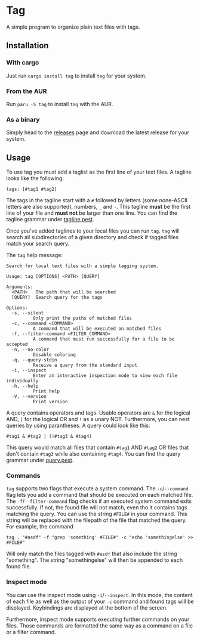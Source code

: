 # Tag

A simple program to organize plain text files with tags.

## Installation

### With cargo

Just run `cargo install tag` to install `tag` for your system.

### From the AUR

Run `paru -S tag` to install `tag` with the AUR.

### As a binary

Simply head to the [releases](https://github.com/miampf/tag/releases) page and download the latest release for your system.

## Usage

To use tag you must add a taglist as the first line of your text files. A tagline looks like the following:

```
tags: [#tag1 #tag2]
```

The tags in the tagline start with a `#` followed by letters (some none-ASCII letters are also supported), numbers, `_` and `-`. This tagline **must** be the first line of your file and **must not** be larger than one line. You can find the tagline grammar under [tagline.pest](./tagline.pest).

Once you've added taglines to your local files you can run `tag`. `tag` will search all subdirectories of a given directory and check if tagged files match your search query.

The `tag` help message:

```
Search for local text files with a simple tagging system.

Usage: tag [OPTIONS] <PATH> [QUERY]

Arguments:
  <PATH>   The path that will be searched
  [QUERY]  Search query for the tags

Options:
  -s, --silent
          Only print the paths of matched files
  -c, --command <COMMAND>
          A command that will be executed on matched files
  -f, --filter-command <FILTER_COMMAND>
          A command that must run successfully for a file to be accepted
  -n, --no-color
          Disable coloring
  -q, --query-stdin
          Receive a query from the standard input
  -i, --inspect
          Enter an interactive inspection mode to view each file individually
  -h, --help
          Print help
  -V, --version
          Print version

```

A query contains operators and tags. Usable operators are `&` for the logical AND, `|` for the logical OR and `!` as a unary NOT. Furthermore, you can nest queries by using parantheses. A query could look like this:

```
#tag1 & #tag2 | (!#tag3 & #tag4)
```

This query would match all files that contain `#tag1` AND `#tag2` OR files that don't contain `#tag3` while also containing `#tag4`. You can find the query grammar under [query.pest](./query.pest).

### Commands

`tag` supports two flags that execute a system command. The `-c`/`--command` flag lets you add a command that should be executed on each matched file. The `-f`/`--filter-command` flag checks if an executed system command exits successfully. If not, the found file will not match, even tho it contains tags matching the query. You can use the string `#FILE#` in your command. This string will be replaced with the filepath of the file that matched the query. For example, the command

```
tag . "#asdf" -f "grep 'something' #FILE#" -c "echo 'somethingelse' >> #FILE#"
```

Will only match the files tagged with `#asdf` that also include the string "something". The string "somethingelse" will then be appended to each found file.

### Inspect mode

You can use the inspect mode using `-i`/`--inspect`. In this mode, the content of each file as well as the output of your `-c` command and found tags will be displayed. Keybindings are displayed at the bottom of the screen.

Furthermore, inspect mode supports executing further commands on your files. Those commands are formatted the same way as a command on a file or a filter command.
